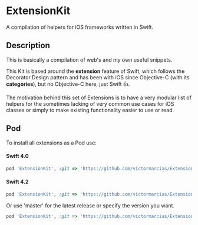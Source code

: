 # ExtensionKit
A compilation of helpers for iOS frameworks written in Swift.

## Description
This is basically a compilation of web's and my own useful snippets.

This Kit is based around the **extension** feature of Swift, which follows the Decorator Design pattern and has been with iOS since Objective-C (with its **categories**), but no Objective-C here, just Swift :thumbsup:. 

The motivation behind this set of Extensions is to have a very modular list of helpers for the sometimes lacking of very common use cases for iOS classes or simply to make existing functionality easier to use or read.

## Pod
To install all extensions as a Pod use:

#### Swift 4.0
```ruby
pod 'ExtensionKit', :git => 'https://github.com/victormarcias/ExtensionKit.git', :tag => '0.1.0'
```
#### Swift 4.2
```ruby
pod 'ExtensionKit', :git => 'https://github.com/victormarcias/ExtensionKit.git', :tag => '0.1.2'
```

Or use 'master' for the latest release or specify the version you want.

```ruby
pod 'ExtensionKit', :git => 'https://github.com/victormarcias/ExtensionKit.git', :branch => 'master'
```

